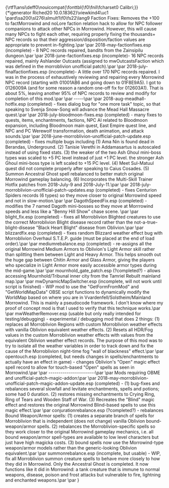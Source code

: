 {\rtf1\ansi\deff0\nouicompat{\fonttbl{\f0\fnil\fcharset0 Calibri;}}
{\*\generator Riched20 10.0.18362}\viewkind4\uc1 
\pard\sa200\sl276\slmult1\f0\fs22\lang9 Faction Fixes: Removes the +100 to factMorrowind and noLore faction relation hack to allow for NPC follower companions to attack other NPCs in Morrowind.  However, this will cause many NPCs to fight each other, requiring properly fixing the thousands+ NPC records so that their aggression/disposition/faction values are appropriate to prevent in-fighting.\par
\par
2018-may-factionfixes.esp (incomplete) - 8 NPC records repaired, bandits from the Zainsipilu dungeon.\par
\par
2018-june-factionfixes.esp (incomplete)- 16 NPC records repaired, mainly Ashlander Outcasts (assigned to mwOutcastsFaction which was defined in the morroblivion unofficial patch).\par
\par
2018-july-finalfactionfixes.esp (incomplete)- A little over 170 NPC records repaired.  I was in the process of exhaustively reviewing and repairing every Morrowind NPC record (starting with 01001AB6 and going down to 01F8E9A5).  I got to 0126009A (and for some reason a random one-off fix for 012603A1).  That is about 5%, leaving another 95% of NPC records to review and modify for completion of this mod.\par
\par
-----\par
\par
2018-aug-meadhall-hotfix.esp (completed) - fixes dialog bug for "one more task" topic, so that speaking to Svenja Snow-Song will advance the Mead Hall Massacre quest.\par
\par
2018-july-bloodmoon-fixes.esp (completed) - many fixes to quests, items, enchantments, factions, NPC AI related to Bloodmoon expansion, including Bloodmoon main quest, East Empire quest line, and NPC and PC Werewolf transformation, death animation, and attack sounds.\par
\par
2018-june-morroblivion-unofficial-patch-update.esp (completed) - fixes multiple bugs including (1) Ama Nin is found dead in Berandas, Underground. (2) Tanisie Verethi in Addamasartus is autoscaled instead of using fixed stats. (3) the weaker of the two Ash Ghoul mini-boss types was scaled to +5 PC level instead of just +1 PC level.  the stronger Ash Ghoul mini-boss type is left scaled to +15 PC level. (4) Meet Sul-Matuul quest did not complete properly after speaking to Caius Cosades.  (5) Summon Ancestral Ghost spell rebalanced to better match original Morrowind gameplay balancing. (6) Incorporates the Multi-Skill Trainer Hotfix patches from 2018-July-9 and 2018-July-11.\par
\par
2018-july-morroblivion-unofficial-patch-updates.esp (completed) - fixes Centurion Spiders records (6 types) so they move closer to original Morrowind speed and not in slow-motion.\par
\par
DagothSpeedFix.esp (completed) - modifies the 7 named Dagoth mini-bosses so they move at Morrrowind speeds and less like a "Benny Hill Show" chase scene. \par
\par
blight_fix.esp (completed) - fixes all Morroblivion Blighted creatures to use the correct Morroblivion Blight disease record rather than the not-a-true-blight-disease "Black Heart Blight" disease from Oblivion.\par
\par
blizzardfix.esp (completed) - fixes random Blizzard weather effect bug with Morroblivion Overhaul S.T.E.P. guide (must be placed at the end of load order).\par
\par
mediumrebalance.esp (completed) - re-assigns all the original Morrowind Medium Armors to Oblivion's Light Armor skill rather than splitting them between Light and Heavy Armor.  This helps smooth out the huge gap between Chitin Armor and Glass Armor, giving the players who specialize in Light Armor more easily accessible armor types during the mid-game.\par
\par
mournhold_gate_patch.esp (?completed?) - allows accessing Mournhold/Tribunal inner city from the Tamriel Rebuilt mainland map.\par
\par
mwDynamicMapSwitcher.esp (incomplete, will not work until script is finished) - WIP mod to use the "GetFormFromMod" and "GetWorldMapData" OBSE script functions to dynamically modify the WorldMap based on where you are in Vvardenfell/Solstheim/Mainland Morrowind.  This is mainly a pseudocode framework.  I don't know where my proof of concept mod is that I used to verify that this technique works.\par
\par
mwWeatherRemover.esp (usable but only really intended for testing/debugging) - experimental / debugging mod that does 2 things: (1) replaces all Morroblivion Regions with custom Morroblivion weather effects with vanilla Oblivion equivalent weather effects. (2) Resets all HDR/Fog values in the custom Morroblivion weather effects with values from the equivalent Oblivion weather effect records.  The purpose of this mod was to try to isolate all the weather variables in order to track down and fix the cause of the Morroblivion night-time fog "wall of blackness" effect.\par
\par
opentouch.esp (completed, but needs changes in spells/enchantments to actually have an effect in game) - changes Oblivion's "Open" magic effect spell record to allow for touch-based "Open" spells as seen in Morrowind.\par
\par
-----------------------\par
\par
Mods requiring OBME and unofficial-patch-magic-addon:\par
\par
2018-may-morroblivion-unofficial-patch-magic-addon-update.esp (completed) - (1) bug-fixes and rebalances several slowfall and levitate enchantments, spells and potions; some had 0 duration.  (2) restores missing enchantments to Crying Ring, Ring of Tears and Wooden Staff of War.  (3) Recreates the "Blind" magic effect and restores the original Morrowind Blind-based spells to use this magic effect.\par
\par
conjurationrebalance.esp (?completed?) - rebalances Bound Weapon/Armor spells: (1) creates a separate branch of spells for Morroblivion that is independent (does not change) vanilla Oblivion bound-weapon/armor spells. (2) rebalances the Morroblivion-specific spells so they work closer to the original Morrowind gameplay mechanics, i.e. all bound weapon/armor spell-types are available to low level characters but just have high magicka costs. (3) bound spells now use the Morrowind-type weapon/armor models rather than the generic-looking Oblivion equivalent.\par
\par
summonrebalance.esp (incomplete, but usable) - WIP, fix all Morroblivion summon creature spells to behave more closely to how they did in Morrowind.  Only the Ancestral Ghost is completed.  It now functions like it did in Morrowind: a tank creature that is immune to normal weapons, disease, poison and frost attacks but vulnerable to fire, lightning and enchanted weapons.\par
\par
}
 